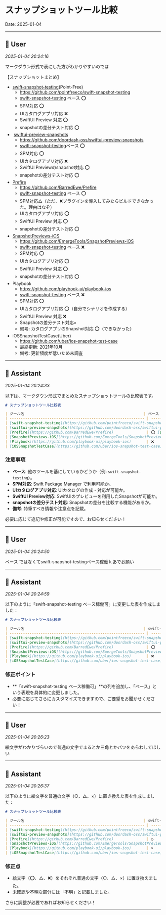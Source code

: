 # スナップショットツール比較

Date: 2025-01-04

---

## 👤 User
*2025-01-04 20:24:16*

マークダウン形式で表にした方がわかりやすいのでは

【スナップショットまとめ】
* [swift-snapshot-testing(](https://github.com/pointfreeco/swift-snapshot-testing)Point-Free[)](https://github.com/pointfreeco/swift-snapshot-testing)
    * https://github.com/pointfreeco/swift-snapshot-testing
    * [swift-snapshot-testing](https://github.com/pointfreeco/swift-snapshot-testing) ベース ⭕️
    * SPM対応 ⭕️
    * UIカタログアプリ対応 ❌
    * SwiftUI Preview 対応 ⭕️
    * snapshotの差分テスト対応 ⭕️
*  [swiftui-preview-snapshots](https://github.com/doordash-oss/swiftui-preview-snapshots)
    * https://github.com/doordash-oss/swiftui-preview-snapshots
    * [swift-snapshot-testing](https://github.com/pointfreeco/swift-snapshot-testing)ベース ⭕️
    * SPM対応 ⭕️
    * UIカタログアプリ対応 ❌
    * SwiftUI Previewのsnapshot対応 ⭕️
    * snapshotの差分テスト対応 ⭕️
* [Prefire](https://github.com/BarredEwe/Prefire)
    * https://github.com/BarredEwe/Prefire
    * [swift-snapshot-testing](https://github.com/pointfreeco/swift-snapshot-testing) ベース ⭕️
    * SPM対応△（ただ、❌プラグインを導入してみたらビルドできなかった。理由はなぞ）
    * UIカタログアプリ対応 ⭕️
    * SwiftUI Preview 対応 ⭕️
    * snapshotの差分テスト対応 ⭕️
* [SnapshotPreviews-iOS](https://github.com/EmergeTools/SnapshotPreviews-iOS)
    * https://github.com/EmergeTools/SnapshotPreviews-iOS
    * [swift-snapshot-testing](https://github.com/pointfreeco/swift-snapshot-testing) ベース ❌
    * SPM対応 ⭕️
    * UIカタログアプリ対応 ⭕️
    * SwiftUI Preview 対応 ⭕️
    * snapshotの差分テスト対応 ⭕️
* Playbook
    * https://github.com/playbook-ui/playbook-ios
    * [swift-snapshot-testing](https://github.com/pointfreeco/swift-snapshot-testing) ベース ❌
    * SPM対応 ⭕️
    * UIカタログアプリ対応 ⭕️（自分でシナリオを作成する）
    * SwiftUI Preview 対応 ❌
    * Snapshotの差分テスト対応×
    * 備考: カタログアプリのSnapshot対応 ⭕️（できなかった）
* iOSSnapshotTestCase(Uber)
    * https://github.com/uber/ios-snapshot-test-case
    * 最終更新: 2021年10月
    * 備考: 更新頻度が低いため未調査

---

## 🤖 Assistant
*2025-01-04 20:24:33*

以下は、マークダウン形式でまとめたスナップショットツールの比較表です。

```markdown
# スナップショットツール比較表

| ツール名                                                      | ベース                                   | SPM対応 | UIカタログアプリ対応         | SwiftUI Preview対応 | snapshotの差分テスト対応 | 備考                                                       |
| ------------------------------------------------------------- | ---------------------------------------- | ------- | ---------------------------- | -------------------- | ------------------------ | ---------------------------------------------------------- |
| [swift-snapshot-testing](https://github.com/pointfreeco/swift-snapshot-testing) | ⭕️ [swift-snapshot-testing](https://github.com/pointfreeco/swift-snapshot-testing) | ⭕️     | ❌                          | ⭕️                    | ⭕️                      |                                                            |
| [swiftui-preview-snapshots](https://github.com/doordash-oss/swiftui-preview-snapshots) | ⭕️ [swift-snapshot-testing](https://github.com/pointfreeco/swift-snapshot-testing) | ⭕️     | ❌                          | ⭕️                    | ⭕️                      |                                                            |
| [Prefire](https://github.com/BarredEwe/Prefire)               | ⭕️ [swift-snapshot-testing](https://github.com/pointfreeco/swift-snapshot-testing) | △      | ⭕️                          | ⭕️                    | ⭕️                      | ❌ SPMプラグインでビルド不可（理由不明）                   |
| [SnapshotPreviews-iOS](https://github.com/EmergeTools/SnapshotPreviews-iOS) | ❌                                       | ⭕️     | ⭕️                          | ⭕️                    | ⭕️                      |                                                            |
| [Playbook](https://github.com/playbook-ui/playbook-ios)       | ❌                                       | ⭕️     | ⭕️（シナリオ作成が必要）    | ❌                    | ❌                      | カタログアプリのSnapshot対応 ⭕️（実際はできなかった）     |
| [iOSSnapshotTestCase](https://github.com/uber/ios-snapshot-test-case) | ❌                                       | ❓     | ❓                          | ❓                    | ❓                      | 最終更新: 2021年10月、更新頻度が低いため未調査            |
```

### 注意事項
- **ベース**: 他のツールを基にしているかどうか（例: `swift-snapshot-testing`）。
- **SPM対応**: Swift Package Manager で利用可能か。
- **UIカタログアプリ対応**: UIカタログの作成・対応が可能か。
- **SwiftUI Preview対応**: SwiftUIのプレビューを利用したSnapshotが可能か。
- **snapshotの差分テスト対応**: Snapshotの差分を比較する機能があるか。
- **備考**: 特筆すべき情報や注意点を記載。

必要に応じて追記や修正が可能ですので、お知らせください！

---

## 👤 User
*2025-01-04 20:24:50*

ベース ではなくてswift-snapshot-testingベース稼働ｋあでお願い

---

## 🤖 Assistant
*2025-01-04 20:24:59*

以下のように「swift-snapshot-testing ベース稼働可」に変更した表を作成しました：

```markdown
# スナップショットツール比較表

| ツール名                                                      | swift-snapshot-testing ベース稼働可 | SPM対応 | UIカタログアプリ対応         | SwiftUI Preview対応 | snapshotの差分テスト対応 | 備考                                                       |
| ------------------------------------------------------------- | ------------------------------------ | ------- | ---------------------------- | -------------------- | ------------------------ | ---------------------------------------------------------- |
| [swift-snapshot-testing](https://github.com/pointfreeco/swift-snapshot-testing) | ⭕️                                   | ⭕️     | ❌                          | ⭕️                    | ⭕️                      |                                                            |
| [swiftui-preview-snapshots](https://github.com/doordash-oss/swiftui-preview-snapshots) | ⭕️                                   | ⭕️     | ❌                          | ⭕️                    | ⭕️                      |                                                            |
| [Prefire](https://github.com/BarredEwe/Prefire)               | ⭕️                                   | △      | ⭕️                          | ⭕️                    | ⭕️                      | ❌ SPMプラグインでビルド不可（理由不明）                   |
| [SnapshotPreviews-iOS](https://github.com/EmergeTools/SnapshotPreviews-iOS) | ❌                                   | ⭕️     | ⭕️                          | ⭕️                    | ⭕️                      |                                                            |
| [Playbook](https://github.com/playbook-ui/playbook-ios)       | ❌                                   | ⭕️     | ⭕️（シナリオ作成が必要）    | ❌                    | ❌                      | カタログアプリのSnapshot対応 ⭕️（実際はできなかった）     |
| [iOSSnapshotTestCase](https://github.com/uber/ios-snapshot-test-case) | ❌                                   | ❓     | ❓                          | ❓                    | ❓                      | 最終更新: 2021年10月、更新頻度が低いため未調査            |
```

### 修正ポイント
- **「swift-snapshot-testing ベース稼働可」**の列を追加し、「ベース」という表現を具体的に変更しました。
- 必要に応じてさらにカスタマイズできますので、ご要望をお聞かせください！

---

## 👤 User
*2025-01-04 20:26:23*

絵文字がわかりづらいので普通の文字でまるとか三角とかバツをあらわしてほしい

---

## 🤖 Assistant
*2025-01-04 20:26:37*

以下のように絵文字を普通の文字（○、△、×）に置き換えた表を作成しました：

```markdown
# スナップショットツール比較表

| ツール名                                                      | swift-snapshot-testing ベース稼働可 | SPM対応 | UIカタログアプリ対応         | SwiftUI Preview対応 | snapshotの差分テスト対応 | 備考                                                       |
| ------------------------------------------------------------- | ------------------------------------ | ------- | ---------------------------- | -------------------- | ------------------------ | ---------------------------------------------------------- |
| [swift-snapshot-testing](https://github.com/pointfreeco/swift-snapshot-testing) | ○                                    | ○       | ×                          | ○                    | ○                      |                                                            |
| [swiftui-preview-snapshots](https://github.com/doordash-oss/swiftui-preview-snapshots) | ○                                    | ○       | ×                          | ○                    | ○                      |                                                            |
| [Prefire](https://github.com/BarredEwe/Prefire)               | ○                                    | △       | ○                          | ○                    | ○                      | △ SPMプラグインでビルド不可（理由不明）                   |
| [SnapshotPreviews-iOS](https://github.com/EmergeTools/SnapshotPreviews-iOS) | ×                                    | ○       | ○                          | ○                    | ○                      |                                                            |
| [Playbook](https://github.com/playbook-ui/playbook-ios)       | ×                                    | ○       | ○（シナリオ作成が必要）    | ×                    | ×                      | カタログアプリのSnapshot対応 ○（実際はできなかった）     |
| [iOSSnapshotTestCase](https://github.com/uber/ios-snapshot-test-case) | ×                                    | 不明     | 不明                        | 不明                  | 不明                    | 最終更新: 2021年10月、更新頻度が低いため未調査            |
```

### 修正点
- 絵文字（⭕️、△、❌）をそれぞれ普通の文字（○、△、×）に置き換えました。
- 未確認や不明な部分には「不明」と記載しました。

さらに調整が必要であればお知らせください！

---

